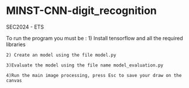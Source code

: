 # MINST-CNN-digit_recognition

SEC2024 - ETS

To run the program you must be :
    1) Install tensorflow and all the required libraries

    2) Create an model using the file model.py

    3)Evaluate the model using the file name model_evaluation.py

    4)Run the main image processing, press Esc to save your draw on the canvas
